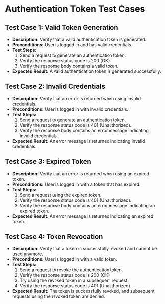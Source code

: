 # Authentication Token Test Cases

## Test Case 1: Valid Token Generation
- **Description:** Verify that a valid authentication token is generated.
- **Preconditions:** User is logged in and has valid credentials.
- **Test Steps:**
  1. Send a request to generate an authentication token.
  2. Verify the response status code is 200 (OK).
  3. Verify the response body contains a valid token.
- **Expected Result:** A valid authentication token is generated successfully.

## Test Case 2: Invalid Credentials
- **Description:** Verify that an error is returned when using invalid credentials.
- **Preconditions:** User is logged in with invalid credentials.
- **Test Steps:**
  1. Send a request to generate an authentication token.
  2. Verify the response status code is 401 (Unauthorized).
  3. Verify the response body contains an error message indicating invalid credentials.
- **Expected Result:** An error message is returned indicating invalid credentials.

## Test Case 3: Expired Token
- **Description:** Verify that an error is returned when using an expired token.
- **Preconditions:** User is logged in with a token that has expired.
- **Test Steps:**
  1. Send a request using the expired token.
  2. Verify the response status code is 401 (Unauthorized).
  3. Verify the response body contains an error message indicating an expired token.
- **Expected Result:** An error message is returned indicating an expired token.

## Test Case 4: Token Revocation
- **Description:** Verify that a token is successfully revoked and cannot be used anymore.
- **Preconditions:** User is logged in with a valid token.
- **Test Steps:**
  1. Send a request to revoke the authentication token.
  2. Verify the response status code is 200 (OK).
  3. Try using the revoked token in a subsequent request.
  4. Verify the response status code is 401 (Unauthorized).
- **Expected Result:** The token is successfully revoked, and subsequent requests using the revoked token are denied.


